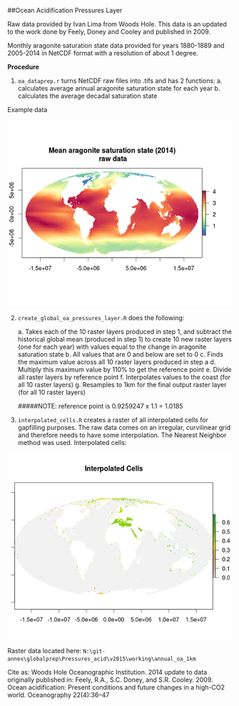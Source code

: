 ##Ocean Acidification Pressures Layer

Raw data provided  by Ivan Lima from Woods Hole. This data is an updated to the work done by Feely, Doney and Cooley and published in 2009.  

Monthly aragonite saturation state data provided for years 1880-1889 and 2005-2014 in NetCDF format with a resolution of about 1 degree.

**Procedure**

1. `oa_dataprep.r` turns NetCDF raw files into .tifs and has 2 functions:
    a. calculates average annual aragonite saturation state for each year
    b. calculates the average decadal saturation state  
    
  Example data
  
  ![](./images/mean_arag_2014.png)
  
2. `create_global_oa_pressures_layer.R` does the following:

    a. Takes each of the 10 raster layers produced in step 1, and subtract the historical global mean (produced in step 1) to create 10 new raster layers (one for each year) with values equal to the change in aragonite saturation state
     b. All values that are 0 and below are set to 0
     c. Finds the maximum value across all 10 raster layers produced in step a
     d. Multiply this maximum value by 110% to get the reference point
     e. Divide all raster layers by reference point
     f. Interpolates values to the coast (for all 10 raster layers)
     g. Resamples to 1km for the final output raster layer (for all 10 raster layers)  
     

    #####NOTE: reference point is 0.9259247 x 1.1 = 1.0185
    
3. `interpolated_cells.R` creates a raster of all interpolated cells for gapfilling purposes. The raw data comes on an irregular, curvilinear grid and therefore needs to have some interpolation. The Nearest Neighbor method was used. Interpolated cells:

![](./images/interpolated_cells.png)  






Raster data located here: `N:\git-annex\globalprep\Pressures_acid\v2015\working\annual_oa_1km`  
 
 

Cite as: Woods Hole Oceanographic Institution. 2014 update to data originally published in: Feely, R.A., S.C. Doney, and
S.R. Cooley. 2009. Ocean acidification: Present conditions and future changes in a high-CO2 world.
Oceanography 22(4):36–47
